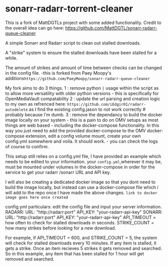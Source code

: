 # sonarr-radarr-torrent-cleaner
This is a fork of MattDGTLs project with some added functionality. Credit to the overall idea can go here: https://github.com/MattDGTL/sonarr-radarr-queue-cleaner

A simple Sonarr and Radarr script to clean out stalled downloads.

A "strike" system to ensure the stalled downloads have been stalled for a while.

The amount of strikes and amount of time between checks can be changed in the config file.
-this is forked from Paey Moopy's additions``https://github.com/PaeyMoopy/sonarr-radarr-queue-cleaner``

My fork aims to do 3 things.
1 : remove python ``|`` usage within the script as to allow more versatility with older python versions - this is specifically for OpenMediaVault compatability
2 : update the url parsing and creation logic to my own as refrenced here: ``https://github.com/iEdgir01/radarr-autodelete`` as I find the existing config.jason to not work correctly  # probably because I'm dumb.
3 : remove the dependancy to build the docker image locally on your system - this is a pain to do on OMV setups as most things are web based - including the docker-compose functionality. In this way you just need to add the provided docker-compose to the OMV docker-compose extension, edit a config volume mount, create your own config.yml somewhere and voila. It should work. - you can check the logs of course to confirm.

This setup still relies  on a config.yml file, I have provided an example which needs to be edited to your information.
your ``config.yml``,wherever it may be,  must be mounted under volumes in the docker-compose in order for the service to get your radarr /sonarr URL and API key.

I will also be creating a dedicated docker image so that you dont need to build the image locally, but instead can use a docker-compose file which i will add to the repo once I have made the above changes.
```link to docker image goes here once created```

config.yml particulars:
edit the config file and input your server information.
RADARR:
  URL: "http://radarr:port"
  API_KEY: "your-radarr-api-key"
SONARR:
  URL: "http://radarr:port"
  API_KEY: "your-radarr-api-key"
API_TIMEOUT = how often to check for stalled downloads in seconds.
STRIKE_COUNT = how many strikes before looking for a new download.

For example, if API_TIMEOUT = 600, and STRIKE_COUNT = 5, the system will check for stalled downloads every 10 minutes. If any item is stalled, it gets a strike. Once an item recieves 5 strikes it gets removed and searched.
So in this example, any item that has been stalled for 1 hour will get removed and searched.
